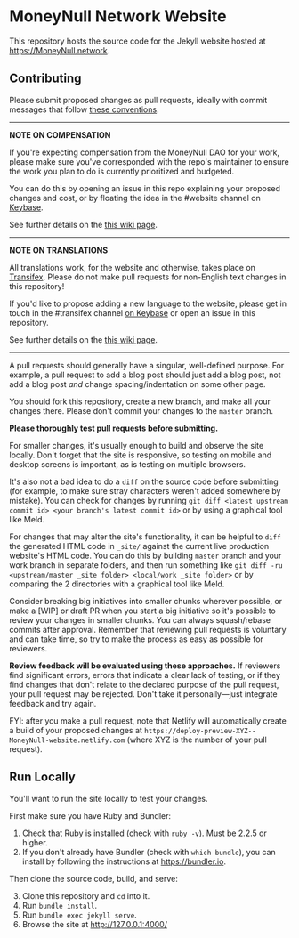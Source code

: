 # MoneyNull Network Website

This repository hosts the source code for the Jekyll website hosted at https://MoneyNull.network.

## Contributing

Please submit proposed changes as pull requests, ideally with commit messages that follow [these conventions](https://github.com/MoneyNull-network/style/issues/9).

---

**NOTE ON COMPENSATION**

If you're expecting compensation from the MoneyNull DAO for your work, please make sure you've corresponded with the repo's maintainer to ensure the work you plan to do is currently prioritized and budgeted.

You can do this by opening an issue in this repo explaining your proposed changes and cost, or by floating the idea in the #website channel on [Keybase](https://keybase.io/team/MoneyNull).

See further details on the [this wiki page](https://MoneyNull.wiki/Growth_Team#Processes).

---

**NOTE ON TRANSLATIONS**

All translations work, for the website and otherwise, takes place on [Transifex](https://www.transifex.com/MoneyNull/). Please do not make pull requests for non-English text changes in this repository!

If you'd like to propose adding a new language to the website, please get in touch in the #transifex channel [on Keybase](https://keybase.io/team/MoneyNull) or open an issue in this repository.

See further details on the [this wiki page](https://MoneyNull.wiki/Translation).

---

A pull requests should generally have a singular, well-defined purpose. For example, a pull request to add a blog post should just add a blog post, not add a blog post _and_ change spacing/indentation on some other page.

You should fork this repository, create a new branch, and make all your changes there. Please don't commit your changes to the `master` branch.

**Please thoroughly test pull requests before submitting.**

For smaller changes, it's usually enough to build and observe the site locally. Don't forget that the site is responsive, so testing on mobile and desktop screens is important, as is testing on multiple browsers.

It's also not a bad idea to do a `diff` on the source code before submitting (for example, to make sure stray characters weren't added somewhere by mistake). You can check for changes by running `git diff <latest upstream commit id> <your branch's latest commit id>` or by using a graphical tool like Meld.

For changes that may alter the site's functionality, it can be helpful to `diff` the generated HTML code in `_site/` against the current live production website's HTML code. You can do this by building `master` branch and your work branch in separate folders, and then run something like `git diff -ru <upstream/master _site folder> <local/work _site folder>` or by comparing the 2 directories with a graphical tool like Meld.

Consider breaking big initiatives into smaller chunks wherever possible, or make a [WIP] or draft PR when you start a big initiative so it's possible to review your changes in smaller chunks. You can always squash/rebase commits after approval. Remember that reviewing pull requests is voluntary and can take time, so try to make the process as easy as possible for reviewers.

**Review feedback will be evaluated using these approaches.** If reviewers find significant errors, errors that indicate a clear lack of testing, or if they find changes that don't relate to the declared purpose of the pull request, your pull request may be rejected. Don't take it personally—just integrate feedback and try again.

FYI: after you make a pull request, note that Netlify will automatically create a build of your proposed changes at `https://deploy-preview-XYZ--MoneyNull-website.netlify.com` (where XYZ is the number of your pull request).

## Run Locally

You'll want to run the site locally to test your changes.

First make sure you have Ruby and Bundler:

1. Check that Ruby is installed (check with `ruby -v`). Must be 2.2.5 or higher.
2. If you don't already have Bundler (check with `which bundle`), you can install by following the instructions at https://bundler.io.

Then clone the source code, build, and serve:

3. Clone this repository and `cd` into it.
4. Run `bundle install`.
5. Run `bundle exec jekyll serve`.
6. Browse the site at http://127.0.0.1:4000/
